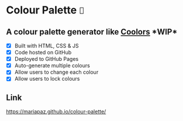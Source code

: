 # Colour Palette <span class="emoji-mart-emoji" data-emoji-set="native"><span style="font-size: 24px; font-family: EmojiMart, &quot;Segoe UI Emoji&quot;, &quot;Segoe UI Symbol&quot;, &quot;Segoe UI&quot;, &quot;Apple Color Emoji&quot;, &quot;Twemoji Mozilla&quot;, &quot;Noto Color Emoji&quot;, &quot;Android Emoji&quot;;">🎨</span></span>

## A colour palette generator like [Coolors](https://coolors.co/)  **\*WIP\***
- [x] Built with HTML, CSS & JS
- [x] Code hosted on GitHub
- [x] Deployed to GitHub Pages
- [x] Auto-generate multiple colours
- [x] Allow users to change each colour
- [x] Allow users to lock colours

## Link
https://mariapaz.github.io/colour-palette/
